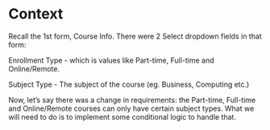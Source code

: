 # Context

Recall the 1st form, Course Info. There were 2 Select dropdown fields in that form:



Enrollment Type - which is values like Part-time, Full-time and Online/Remote.

Subject Type - The subject of the course (eg. Business, Computing etc.)



Now, let’s say there was a change in requirements: the Part-time, Full-time and Online/Remote courses can only have certain subject types. What we will need to do is to implement some conditional logic to handle that.

